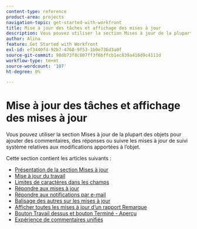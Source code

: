 ```yaml
---
content-type: reference
product-area: projects
navigation-topic: get-started-with-workfront
title: Mise à jour des tâches et affichage des mises à jour
description: Vous pouvez utiliser la section Mises à jour de la plupart des objets pour ajouter des commentaires, des réponses ou suivre les mises à jour de suivi système relatives aux modifications apportées à l’objet.
author: Alina
feature: Get Started with Workfront
exl-id: ef3440fd-92b7-4760-9f53-1b0e736d3a0f
source-git-commit: 98db73f8c807ff3f6bffcb1ec839a416d9c4111d
workflow-type: tm+mt
source-wordcount: '107'
ht-degree: 0%

---
```


# Mise à jour des tâches et affichage des mises à jour

Vous pouvez utiliser la section Mises à jour de la plupart des objets pour ajouter des commentaires, des réponses ou suivre les mises à jour de suivi système relatives aux modifications apportées à l’objet.

Cette section contient les articles suivants :

* [Présentation de la section Mises à jour](../../workfront-basics/updating-work-items-and-viewing-updates/updates-tab-overview.md)
* [Mise à jour du travail](../../workfront-basics/updating-work-items-and-viewing-updates/update-work.md)
* [Limites de caractères dans les champs](../../workfront-basics/updating-work-items-and-viewing-updates/character-limits-in-fields.md)
* [Répondre aux mises à jour](../../workfront-basics/updating-work-items-and-viewing-updates/reply-to-updates.md)
* [Répondre aux notifications par e-mail](../../workfront-basics/updating-work-items-and-viewing-updates/reply-to-email-notifications.md)
* [Balisage des autres sur les mises à jour](../../workfront-basics/updating-work-items-and-viewing-updates/tag-others-on-updates.md)
* [Afficher toutes les mises à jour d’un rapport Remarque](../../workfront-basics/updating-work-items-and-viewing-updates/view-all-updates-in-a-report.md)
* [Bouton Travail dessus et bouton Terminé - Aperçu](../../workfront-basics/updating-work-items-and-viewing-updates/work-on-it-and-done-buttons-accept-complete-work.md)
* [Expérience de commentaires unifiés](../../workfront-basics/updating-work-items-and-viewing-updates/unified-commenting-experience.md)
